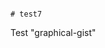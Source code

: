                                                                                                                                                                                                                                                                                                                                                                                       # test7
Test "graphical-gist"